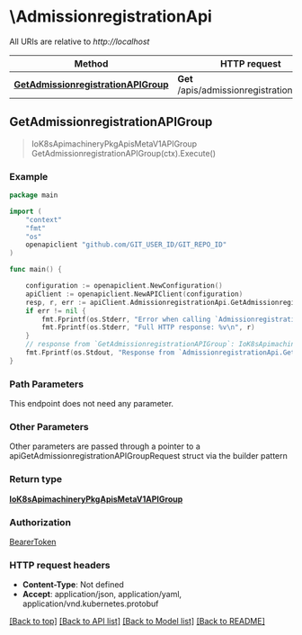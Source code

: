 # \AdmissionregistrationApi

All URIs are relative to *http://localhost*

Method | HTTP request | Description
------------- | ------------- | -------------
[**GetAdmissionregistrationAPIGroup**](AdmissionregistrationApi.md#GetAdmissionregistrationAPIGroup) | **Get** /apis/admissionregistration.k8s.io/ | 



## GetAdmissionregistrationAPIGroup

> IoK8sApimachineryPkgApisMetaV1APIGroup GetAdmissionregistrationAPIGroup(ctx).Execute()





### Example

```go
package main

import (
    "context"
    "fmt"
    "os"
    openapiclient "github.com/GIT_USER_ID/GIT_REPO_ID"
)

func main() {

    configuration := openapiclient.NewConfiguration()
    apiClient := openapiclient.NewAPIClient(configuration)
    resp, r, err := apiClient.AdmissionregistrationApi.GetAdmissionregistrationAPIGroup(context.Background()).Execute()
    if err != nil {
        fmt.Fprintf(os.Stderr, "Error when calling `AdmissionregistrationApi.GetAdmissionregistrationAPIGroup``: %v\n", err)
        fmt.Fprintf(os.Stderr, "Full HTTP response: %v\n", r)
    }
    // response from `GetAdmissionregistrationAPIGroup`: IoK8sApimachineryPkgApisMetaV1APIGroup
    fmt.Fprintf(os.Stdout, "Response from `AdmissionregistrationApi.GetAdmissionregistrationAPIGroup`: %v\n", resp)
}
```

### Path Parameters

This endpoint does not need any parameter.

### Other Parameters

Other parameters are passed through a pointer to a apiGetAdmissionregistrationAPIGroupRequest struct via the builder pattern


### Return type

[**IoK8sApimachineryPkgApisMetaV1APIGroup**](IoK8sApimachineryPkgApisMetaV1APIGroup.md)

### Authorization

[BearerToken](../README.md#BearerToken)

### HTTP request headers

- **Content-Type**: Not defined
- **Accept**: application/json, application/yaml, application/vnd.kubernetes.protobuf

[[Back to top]](#) [[Back to API list]](../README.md#documentation-for-api-endpoints)
[[Back to Model list]](../README.md#documentation-for-models)
[[Back to README]](../README.md)

